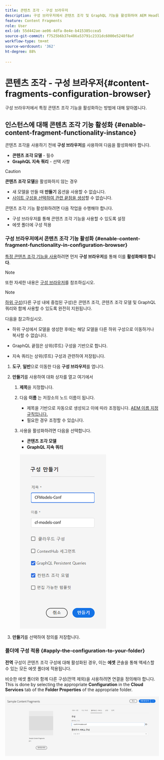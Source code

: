 ```yaml
---
title: 콘텐츠 조각 - 구성 브라우저
description: 구성 브라우저에서 콘텐츠 조각 및 GraphQL 기능을 활성화하여 AEM Headless 게재 기능을 사용하는 방법에 대해 알아봅니다.
feature: Content Fragments
role: User
exl-id: 55d442ae-ae06-4dfa-8e4e-b415385ccea5
source-git-commit: f7525b6b37e486a53791c2331dc6000e5248f8af
workflow-type: tm+mt
source-wordcount: '362'
ht-degree: 88%

---
```


# 콘텐츠 조각 - 구성 브라우저{#content-fragments-configuration-browser}

구성 브라우저에서 특정 콘텐츠 조각 기능을 활성화하는 방법에 대해 알아봅니다.

## 인스턴스에 대해 콘텐츠 조각 기능 활성화 {#enable-content-fragment-functionality-instance}

콘텐츠 조각을 사용하기 전에 **구성 브라우저**&#x200B;를 사용하여 다음을 활성화해야 합니다.

* **콘텐츠 조각 모델** - 필수
* **GraphQL 지속 쿼리** - 선택 사항

>[!CAUTION]
>
>**콘텐츠 조각 모델**&#x200B;을 활성화하지 않는 경우
>
>* 새 모델을 만들 때 **만들기** 옵션을 사용할 수 없습니다.
>* [사이트 구성을 선택하여 관련 끝점을 생성](/help/headless/graphql-api/graphql-endpoint.md)할 수 없습니다.

콘텐츠 조각 기능 활성화하려면 다음 작업을 수행해야 합니다.

* 구성 브라우저를 통해 콘텐츠 조각 기능을 사용할 수 있도록 설정
* 에셋 폴더에 구성 적용

### 구성 브라우저에서 콘텐츠 조각 기능 활성화 {#enable-content-fragment-functionality-in-configuration-browser}

[특정 콘텐츠 조각 기능을 사용](#creating-a-content-fragment-model)하려면 먼저 **구성 브라우저**&#x200B;를 통해 이를 **활성화해야 합니다**.

>[!NOTE]
>
>또한 자세한 내용은 [구성 브라우저](/help/implementing/developing/introduction/configurations.md#using-configuration-browser)를 참조하십시오.

>[!NOTE]
>
>[하위 구성](/help/implementing/developing/introduction/configurations.md#configuration-resolution)(다른 구성 내에 중첩된 구성)은 콘텐츠 조각, 콘텐츠 조각 모델 및 GraphQL 쿼리와 함께 사용할 수 있도록 완전히 지원됩니다.
>
>다음을 참고하십시오.
>
>
>* 하위 구성에서 모델을 생성한 후에는 해당 모델을 다른 하위 구성으로 이동하거나 복사할 수 없습니다.
>
>* GraphQL 끝점은 상위(루트) 구성을 기반으로 합니다.
>
>* 지속 쿼리는 상위(루트) 구성과 관련하여 저장됩니다.


1. **도구**, **일반**&#x200B;으로 이동한 다음 **구성 브라우저**&#x200B;를 엽니다.

1. **만들기**&#x200B;를 사용하여 대화 상자를 열고 여기에서

   1. **제목**&#x200B;을 지정합니다.
   1. 다음 **이름** 는 저장소의 노드 이름이 됩니다.
      * 제목을 기반으로 자동으로 생성되고 이에 따라 조정됩니다. [AEM 이름 지정 규칙입니다.](/help/implementing/developing/introduction/naming-conventions.md)
      * 필요한 경우 조정할 수 있습니다.
   1. 사용을 활성화하려면 다음을 선택합니다.
      * **콘텐츠 조각 모델**
      * **GraphQL 지속 쿼리**

      ![구성 정의](assets/cfm-conf-01.png)

1. **만들기**&#x200B;를 선택하여 정의를 저장합니다.

<!-- 1. Select the location appropriate to your website. -->

### 폴더에 구성 적용 {#apply-the-configuration-to-your-folder}

**전역** 구성이 콘텐츠 조각 구성에 대해 활성화된 경우, 이는 **에셋** 콘솔을 통해 액세스할 수 있는 모든 에셋 폴더에 적용됩니다.

비슷한 에셋 폴더와 함께 다른 구성(전역 제외)을 사용하려면 연결을 정의해야 합니다. This is done by selecting the appropriate **Configuration** in the **Cloud Services** tab of the **Folder Properties** of the appropriate folder.

![구성 적용](assets/cfm-conf-02.png)
